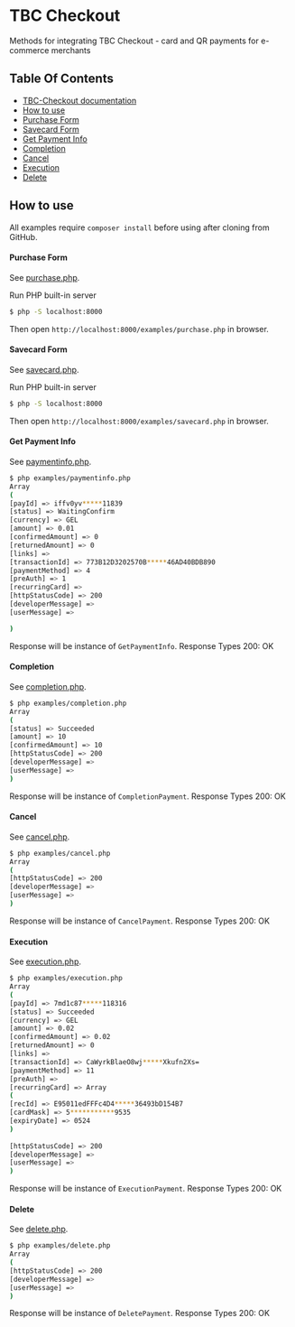 # TBC Checkout

Methods for integrating TBC Checkout - card and QR payments for e-commerce merchants 
## Table Of Contents

- [TBC-Checkout documentation](https://developers.tbcbank.ge/docs/checkout-overview)
- [How to use](#how-to-use)
- [Purchase Form](#purchase-form)
- [Savecard Form](#savecard-form)
- [Get Payment Info](#get-payment-info)
- [Completion](#completion)
- [Cancel](#cancel)
- [Execution](#execution)
- [Delete](#delete)
                                  
## How to use

All examples require `composer install` before using after cloning from GitHub.                                  

#### Purchase Form

See [purchase.php](examples/purchase.php).

Run PHP built-in server

```bash
$ php -S localhost:8000
```

Then open `http://localhost:8000/examples/purchase.php` in browser.



#### Savecard Form

See [savecard.php](examples/savecard.php).

Run PHP built-in server

```bash
$ php -S localhost:8000
```

Then open `http://localhost:8000/examples/savecard.php` in browser.

#### Get Payment Info

See [paymentinfo.php](examples/paymentinfo.php).

```bash
$ php examples/paymentinfo.php 
Array
(
[payId] => iffv0yv*****11839
[status] => WaitingConfirm
[currency] => GEL
[amount] => 0.01
[confirmedAmount] => 0
[returnedAmount] => 0
[links] =>
[transactionId] => 773B12D3202570B*****46AD40BDB890
[paymentMethod] => 4
[preAuth] => 1
[recurringCard] =>
[httpStatusCode] => 200
[developerMessage] =>
[userMessage] =>

)
```

Response will be instance of `GetPaymentInfo`. 
Response Types
200: OK



#### Completion

See [completion.php](examples/completion.php).

```bash
$ php examples/completion.php 
Array
(
[status] => Succeeded
[amount] => 10
[confirmedAmount] => 10
[httpStatusCode] => 200
[developerMessage] =>
[userMessage] =>
)
```

Response will be instance of `CompletionPayment`. 
Response Types
200: OK


#### Cancel

See [cancel.php](examples/cancel.php).

```bash
$ php examples/cancel.php 
Array
(
[httpStatusCode] => 200
[developerMessage] =>
[userMessage] =>
)
```

Response will be instance of `CancelPayment`. 
Response Types
200: OK



#### Execution

See [execution.php](examples/execution.php).

```bash
$ php examples/execution.php 
Array
(
[payId] => 7md1c87*****118316
[status] => Succeeded
[currency] => GEL
[amount] => 0.02
[confirmedAmount] => 0.02
[returnedAmount] => 0
[links] =>
[transactionId] => CaWyrkBlaeO8wj*****Xkufn2Xs=
[paymentMethod] => 11
[preAuth] =>
[recurringCard] => Array
(
[recId] => E95011edFFFc4D4*****36493bD154B7
[cardMask] => 5***********9535
[expiryDate] => 0524
)
                                                                            
[httpStatusCode] => 200
[developerMessage] =>
[userMessage] =>
)
```

Response will be instance of `ExecutionPayment`. 
Response Types
200: OK


#### Delete

See [delete.php](examples/delete.php).

```bash
$ php examples/delete.php 
Array
(
[httpStatusCode] => 200
[developerMessage] =>
[userMessage] =>
)
```

Response will be instance of `DeletePayment`. 
Response Types
200: OK
